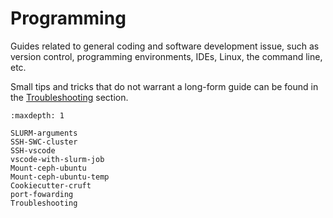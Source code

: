 # Programming

Guides related to general coding and software development issue, such as version control, programming environments, IDEs, Linux, the command line, etc.

Small tips and tricks that do not warrant a long-form guide can be found in the [Troubleshooting](Troubleshooting.md) section.

```{toctree}
:maxdepth: 1

SLURM-arguments
SSH-SWC-cluster
SSH-vscode
vscode-with-slurm-job
Mount-ceph-ubuntu
Mount-ceph-ubuntu-temp
Cookiecutter-cruft
port-fowarding
Troubleshooting
```

